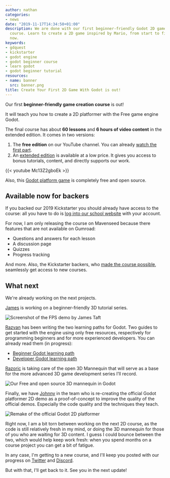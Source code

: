 ```yaml
---
author: nathan
categories:
- news
date: "2019-11-17T14:34:50+01:00"
description: We are done with our first beginner-friendly Godot 2D game development
  course. Learn to create a 2D game inspired by Mario, from start to finish. Available
  now.
keywords:
- gdquest
- kickstarter
- godot engine
- godot beginner course
- learn godot
- godot beginner tutorial
resources:
- name: banner
  src: banner.png
title: Create Your First 2D Game With Godot is out!
---
```



Our first **beginner-friendly game creation course** is out! 

It will teach you how to create a 2D platformer with the Free game engine Godot.

The final course has about **60 lessons** and **6 hours of video content** in the extended edition. It comes in two versions:

1. The **free edition** on our YouTube channel. You can already [watch the first part](//youtu.be/Mc13Z2gboEk).
1. An [extended edition](https://school.gdquest.com/products/your_first_2d_game_with_godot_3) is available at a low price. It gives you access to bonus tutorials, content, and directly supports our work.

{{< youtube Mc13Z2gboEk >}}

Also, this [Godot platform game](//github.com/GDQuest/Your-First-Game-Godot-2d-Platformer) is completely free and open source.


## Available now for backers

If you backed our 2019 Kickstarter you should already have access to the course: all you have to do is [log into our school website](https://school.gdquest.com/auth/otp) with your account.

For now, I am only releasing the course on Mavenseed because there features that are not available on Gumroad: 

- Questions and answers for each lesson
- A discussion page
- Quizzes
- Progress tracking

And more. Also, the Kickstarter backers, who [made the course possible](//www.kickstarter.com/projects/gdquest/create-your-own-games-with-godot-the-free-game-eng), seamlessly get access to new courses.


## What next

We're already working on the next projects.

[James](//twitter.com/TaftCreates) is working on a beginner-friendly 3D tutorial series.

![Screenshot of the FPS demo by James Taft][image-fps]

[Razvan](//twitter.com/razcore_art) has been writing the two learning paths for Godot. Two guides to get started with the engine using only free resources, respectively for programming beginners and for more experienced developers. You can already read them (in progress):

- [Beginner Godot learning path](/tutorial/godot/learning-paths/beginner/)
- [Developer Godot learning path](/tutorial/godot/learning-paths/developer/)

[Razoric](//twitter.com/Razoric480) is taking care of the open 3D Mannequin that will serve as a base for the more advanced 3D game development series I’ll record.

![Our Free and open source 3D mannequin in Godot][image-mannequin]

Finally, we have [Johnny](//twitter.com/johnnygossdev) in the team who is re-creating the official Godot platformer 2D demo as a proof-of-concept to improve the quality of the official demos. Especially the code quality and the techniques they teach.

![Remake of the official Godot 2D platformer][image-platformer]

Right now, I am a bit torn between working on the next 2D course, as the code is still relatively fresh in my mind, or doing the 3D mannequin for those of you who are waiting for 3D content. I guess I could bounce between the two, which would help keep work fresh: when you spend months on a course project you can get a bit of fatigue.

In any case, I'm getting to a new course, and I'll keep you posted with our progress on [Twitter](//twitter.com/NathanGDQuest) and [Discord](//discord.gg/87NNb3Z).

But with that, I'll get back to it. See you in the next update!

[image-fps]: james-beginner-fps.png
[image-mannequin]: mannequin-prototype-1.png
[image-platformer]: platformer-2d.png
